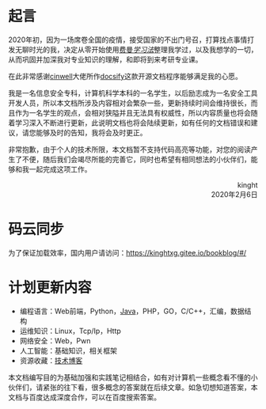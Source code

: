 # 起言

2020年初，因为一场席卷全国的疫情，接受国家的不出门号召，打算找点事情打发无聊时光的我，决定从零开始使用[费曼*学习法*](http://www.baidu.com/link?url=z0V5UmC8ZVovkUU8pned2pJLHr-XUwXaio7g_4w0pM-sB84z13OxXkJlAMOKqg_Ll_2HP8m6Aq1QAKXg80gKaa)整理我学过，以及我想学的一切，从而巩固并加深我对专业知识的理解，和即将到来考研专业课。

在此非常感谢[cinwell](https://www.zhihu.com/people/cinwell)大佬所作[docsify](https://docsify.js.org/#/)这款开源文档程序能够满足我的心愿。

我是一名信息安全专科，计算机科学本科的一名学生，以后励志成为一名安全工具开发人员，所以本文档所涉及内容相对会繁杂一些，更新持续时间会维持很长，而且作为一名学生的观点，会相对狭隘并且无法具有权威性，所以内容质量也将会随着学习深入不断进行更新，此说明文档也将会陆续更新，如有任何的文档错误和建议，请您能够及时的告知，我将会及时更正。

非常抱歉，由于个人的技术所限，本文档暂不支持代码高亮等功能，对您的阅读产生了不便，随后我们会竭尽所能的完善它，同时也希望有相同想法的小伙伴们，能够和我一起完成这项工作。

<div style="text-align:right">kinght</div>
<div style="text-align:right">2020年2月6日</div>

# 码云同步

为了保证加载效率，国内用户请访问：https://kinghtxg.gitee.io/bookblog/#/

# 计划更新内容

- 编程语言：Web前端，Python，[Java](programming/Java)，PHP，GO，C/C++，汇编，数据结构
- 运维知识：Linux，Tcp/Ip，Http
- 网络安全：Web，Pwn
- 人工智能：基础知识，相关框架
- 资源收藏：[技术博客](Resources/blog)

本文档编写目的为基础加强和实践笔记相结合，如有对计算机一些概念看不懂的小伙伴们，请紧张的往下看，很多概念的答案就在后续文章。如急切想知道答案，本文档与百度达成深度合作，可以在百度搜索答案。



